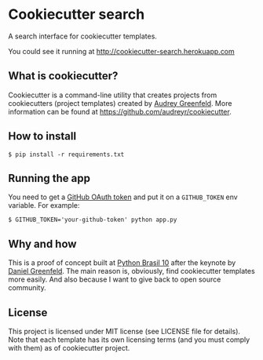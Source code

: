 # Cookiecutter search

A search interface for cookiecutter templates.

You could see it running at http://cookiecutter-search.herokuapp.com

## What is cookiecutter?

Cookiecutter is a command-line utility that creates projects from
cookiecutters (project templates) created by [Audrey Greenfeld][audrey].
More information can be found at https://github.com/audreyr/cookiecutter.

## How to install

    $ pip install -r requirements.txt

## Running the app

You need to get a [GitHub OAuth token][oauth_token] and put it on a
`GITHUB_TOKEN` env variable. For example:

    $ GITHUB_TOKEN='your-github-token' python app.py

## Why and how

This is a proof of concept built at [Python Brasil 10][] after the
keynote by [Daniel Greenfeld][pydanny]. The main reason is, obviously,
find cookiecutter templates more easily. And also because I want to
give back to open source community.

## License

This project is licensed under MIT license (see LICENSE file for
details). Note that each template has its own licensing terms (and you
must comply with them) as of cookiecutter project.

[oauth_token]: https://developer.github.com/v3/auth/#via-oauth-tokens
[Python Brasil 10]: http://2014.pythonbrasil.org.br
[pydanny]: http://pydanny.com
[Audrey]: http://audreyr.com
